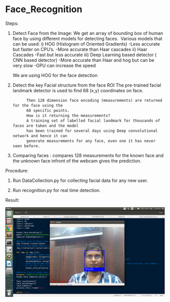 # Face_Recognition
Steps:

1)  Detect Face from the Image: We get an array of bounding box of human face by using different models for detecting faces.
­   Various models that can be used:
             i) HOG (Histogram of Oriented Gradients) 
                 -Less accurate but faster on CPU’s.
                 -More accurate than Haar cascades
             ii) Haar Cascades
                 -Fast but less accurate
             iii) Deep Learning based detector ( CNN based detector)
                 -More accurate than Haar and hog but can be very slow
                 -GPU can increase the speed

    We are using HOG for the face detection

2)  Detect the key Facial structure from the face ROI
    The pre-trained facial landmark detector is used to find 68 (x,y) coordinates on face.

              Then 128 dimension face encoding (measurements) are returned for the face using the
              68 specific points.
              How is it returning the measurements?
              A training set of labelled facial landmark for thousands of faces are taken and the model
              has been trained for several days using Deep convolutional network and hence it can 
              generate measurements for any face, even one it has never seen before.

3)  Comparing faces : compares 128 measurements for the known face and the unknown face infront of the webcam gives the prediction.


Procedure:

1) Run DataCollection.py for collecting facial data for any new user.

2) Run recognition.py for real time detection.

Result:
<p align="center">
  <img src="https://github.com/ViniitMe/Facial_Recognition/blob/master/facial_rec/vin.png"/>
</p>

